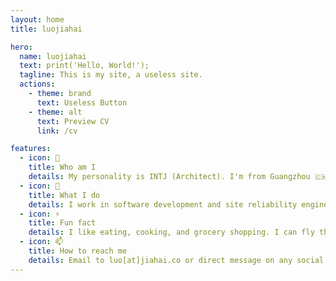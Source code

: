 ```yaml
---
layout: home
title: luojiahai

hero:
  name: luojiahai
  text: print('Hello, World!');
  tagline: This is my site, a useless site.
  actions:
    - theme: brand
      text: Useless Button
    - theme: alt
      text: Preview CV
      link: /cv

features:
  - icon: 🤔
    title: Who am I
    details: My personality is INTJ (Architect). I'm from Guangzhou 🇨🇳. I'm currently based in Melbourne 🇦🇺.
  - icon: 🔭
    title: What I do
    details: I work in software development and site reliability engineering. I'm currently working hard for a living.
  - icon: ⚡
    title: Fun fact
    details: I like eating, cooking, and grocery shopping. I can fly the A320 in Microsoft Flight Simulator.
  - icon: 📫
    title: How to reach me
    details: Email to luo[at]jiahai.co or direct message on any social sites.
---
```

